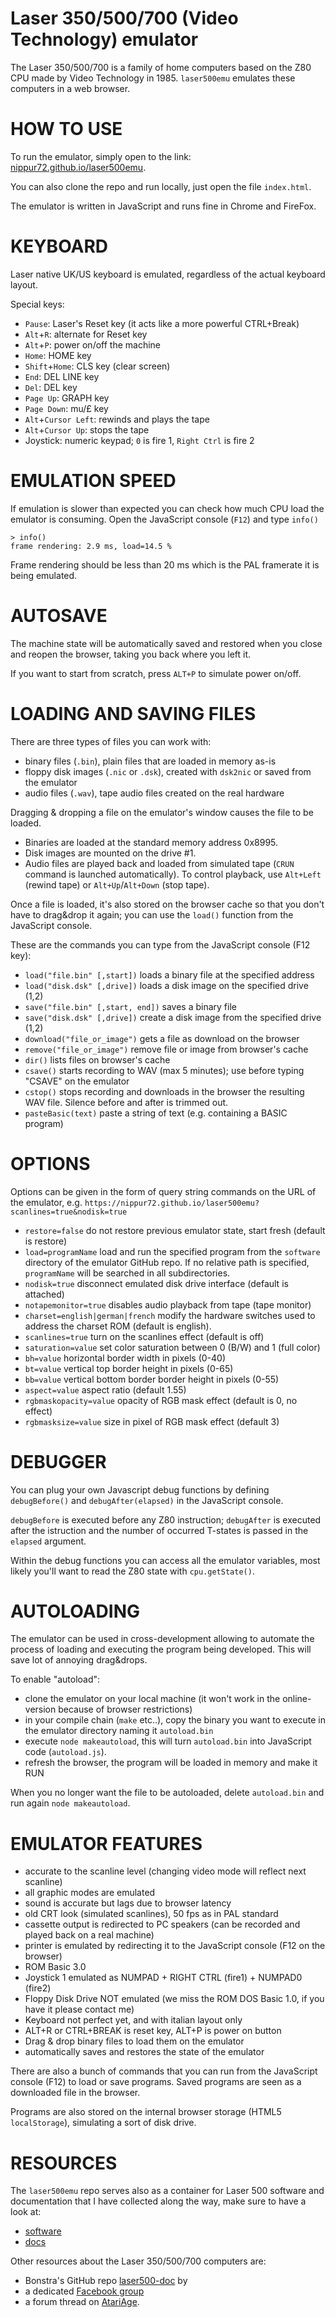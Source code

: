 # Laser 350/500/700 (Video Technology) emulator

The Laser 350/500/700 is a family of home computers based on the Z80 CPU
made by Video Technology in 1985. `laser500emu` emulates these computers in 
a web browser. 

HOW TO USE
==========

To run the emulator, simply open to the link: 
[nippur72.github.io/laser500emu](https://nippur72.github.io/laser500emu/). 

You can also clone the repo and run locally, just open the file `index.html`.

The emulator is written in JavaScript and runs fine in Chrome and FireFox. 

KEYBOARD
========
Laser native UK/US keyboard is emulated, regardless of the actual keyboard layout.

Special keys:
- `Pause`: Laser's Reset key (it acts like a more powerful CTRL+Break)
- `Alt`+`R`: alternate for Reset key
- `Alt`+`P`: power on/off the machine
- `Home`: HOME key
- `Shift`+`Home`: CLS key (clear screen)
- `End`: DEL LINE key
- `Del`: DEL key 
- `Page Up`: GRAPH key 
- `Page Down`: mu/£ key 
- `Alt`+`Cursor Left`: rewinds and plays the tape
- `Alt`+`Cursor Up`: stops the tape
- Joystick: numeric keypad; `0` is fire 1, `Right Ctrl` is fire 2

EMULATION SPEED
===============

If emulation is slower than expected you can check how much CPU load 
the emulator is consuming. Open the JavaScript console (`F12`) and type `info()`
```
> info()
frame rendering: 2.9 ms, load=14.5 %
```
Frame rendering should be less than 20 ms which is the PAL framerate 
it is being emulated.

AUTOSAVE
========
The machine state will be automatically saved and restored when you 
close and reopen the browser, taking you back where you left it.

If you want to start from scratch, press `ALT+P` to simulate power on/off.

LOADING AND SAVING FILES
========================
There are three types of files you can work with:

- binary files (`.bin`), plain files that are loaded in memory as-is
- floppy disk images (`.nic` or `.dsk`), created with `dsk2nic` or saved from the emulator
- audio files (`.wav`), tape audio files created on the real hardware

Dragging & dropping a file on the emulator's window causes the file to be loaded.

- Binaries are loaded at the standard memory address 0x8995. 
- Disk images are mounted on the drive #1. 
- Audio files are played back and loaded from simulated tape (`CRUN` command is launched 
automatically). To control playback, use `Alt+Left` (rewind tape) or `Alt+Up`/`Alt+Down` (stop tape).

Once a file is loaded, it's also stored on the browser cache so that you don't have
to drag&drop it again; you can use the `load()` function from the JavaScript console.

These are the commands you can type from the JavaScript console (F12 key):

- `load("file.bin" [,start])` loads a binary file at the specified address
- `load("disk.dsk" [,drive])` loads a disk image on the specified drive (1,2)
- `save("file.bin" [,start, end])` saves a binary file 
- `save("disk.dsk" [,drive])` create a disk image from the specified drive (1,2)
- `download("file_or_image")` gets a file as download on the browser
- `remove("file_or_image")` remove file or image from browser's cache
- `dir()` lists files on browser's cache
- `csave()` starts recording to WAV (max 5 minutes); use before typing "CSAVE" on the emulator
- `cstop()` stops recording and downloads in the browser the resulting WAV file. Silence before and after is trimmed out.
- `pasteBasic(text)` paste a string of text (e.g. containing a BASIC program)

OPTIONS
=======
Options can be given in the form of query string commands on the URL of the emulator,
e.g. `https://nippur72.github.io/laser500emu?scanlines=true&nodisk=true`

- `restore=false` do not restore previous emulator state, start fresh (default is restore)
- `load=programName` load and run the specified program from the `software` directory of the emulator GitHub repo. If no relative path is specified, `programName` will be searched in all subdirectories. 
- `nodisk=true` disconnect emulated disk drive interface (default is attached)
- `notapemonitor=true` disables audio playback from tape (tape monitor)
- `charset=english|german|french` modify the hardware switches used to address the charset ROM (default is english).  
- `scanlines=true` turn on the scanlines effect (default is off)
- `saturation=value` set color saturation between 0 (B/W) and 1 (full color)
- `bh=value` horizontal border width in pixels (0-40)
- `bt=value` vertical top border height in pixels (0-65)
- `bb=value` vertical bottom border border height in pixels (0-55)
- `aspect=value` aspect ratio (default 1.55)
- `rgbmaskopacity=value` opacity of RGB mask effect (default is 0, no effect)
- `rgbmasksize=value` size in pixel of RGB mask effect (default 3)

DEBUGGER
========
You can plug your own Javascript debug functions by defining 
`debugBefore()` and `debugAfter(elapsed)` in the JavaScript console.

`debugBefore` is executed before any Z80 instruction; `debugAfter` is executed
after the istruction and the number of occurred T-states is passed in the `elapsed` argument.

Within the debug functions you can access all the emulator variables, most likely 
you'll want to read the Z80 state with `cpu.getState()`. 

AUTOLOADING
=================
The emulator can be used in cross-development allowing to automate the process of 
loading and executing the program being developed. This will save lot of annoying drag&drops. 

To enable "autoload":
- clone the emulator on your local machine (it won't work in the online-version because of browser restrictions)
- in your compile chain (`make` etc..), copy the binary you want to execute in the emulator directory naming it `autoload.bin`
- execute `node makeautoload`, this will turn `autoload.bin` into JavaScript code (`autoload.js`).
- refresh the browser, the program will be loaded in memory and make it RUN

When you no longer want the file to be autoloaded, delete `autoload.bin` and run again `node makeautoload`.

EMULATOR FEATURES
=================
- accurate to the scanline level (changing video mode will reflect next scanline)
- all graphic modes are emulated 
- sound is accurate but lags due to browser latency
- old CRT look (simulated scanlines), 50 fps as in PAL standard
- cassette output is redirected to PC speakers (can be recorded and played back on a real machine)
- printer is emulated by redirecting it to the JavaScript console (F12 on the browser)
- ROM Basic 3.0 
- Joystick 1 emulated as NUMPAD + RIGHT CTRL (fire1) + NUMPAD0 (fire2)
- Floppy Disk Drive NOT emulated (we miss the ROM DOS Basic 1.0, if you have it please contact me)
- Keyboard not perfect yet, and with italian layout only
- ALT+R or CTRL+BREAK is reset key, ALT+P is power on button
- Drag & drop binary files to load them on the emulator
- automatically saves and restores the state of the emulator

There are also a bunch of commands that you can run from the JavaScript console (F12)
to load or save programs. Saved programs are seen as a downloaded file in the browser.

Programs are also stored on the internal browser storage (HTML5 `localStorage`), simulating
a sort of disk drive.

RESOURCES
=========

The `laser500emu` repo serves also as a container for Laser 500 software 
and documentation that I have collected along the way, make sure to have a look at:

- [software](https://github.com/nippur72/laser500emu/tree/gh-pages/software)
- [docs](https://github.com/nippur72/laser500emu/tree/gh-pages/docs)

Other resources about the Laser 350/500/700 computers are:

- Bonstra's GitHub repo [laser500-doc](https://github.com/Bonstra/laser500-doc) by 
- a dedicated [Facebook group](https://www.facebook.com/groups/263150584310074) 
- a forum thread on [AtariAge](http://atariage.com/forums/topic/187667-any-info-on-video-technology-laser-500-computer/page-1).

